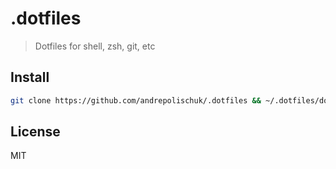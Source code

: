 # .dotfiles

> Dotfiles for shell, zsh, git, etc

## Install

```sh
git clone https://github.com/andrepolischuk/.dotfiles && ~/.dotfiles/dotfiles
```

## License

MIT
